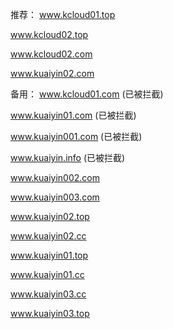 推荐：
www.kcloud01.top	

www.kcloud02.top	

www.kcloud02.com

www.kuaiyin02.com

备用：
www.kcloud01.com (已被拦截)

www.kuaiyin01.com (已被拦截)

www.kuaiyin001.com (已被拦截)

www.kuaiyin.info (已被拦截)

www.kuaiyin002.com

www.kuaiyin003.com

www.kuaiyin02.top

www.kuaiyin02.cc

www.kuaiyin01.top

www.kuaiyin01.cc

www.kuaiyin03.cc

www.kuaiyin03.top
